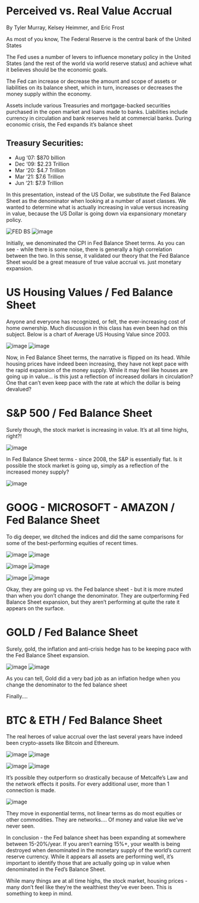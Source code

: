 # Perceived vs. Real Value Accrual
By Tyler Murray, Kelsey Heimmer, and Eric Frost
  
As most of you know, The Federal Reserve is the central bank of the United States

The Fed uses a number of levers to influence monetary policy in the United States (and the rest of the world via world reserve status) and achieve what it believes should be the economic goals.

The Fed can increase or decrease the amount and scope of assets or liabilities on its balance sheet, which in turn, increases or decreases the money supply within the economy.

Assets include various Treasuries and mortgage-backed securities purchased in the open market and loans made to banks. Liabilities include currency in circulation and bank reserves held at commercial banks. During economic crisis, the Fed expands it’s balance sheet

## Treasury Securities:
- Aug ‘07: $870 billion 
- Dec ‘09: $2.23 Trillion
- Mar ‘20: $4.7 Trillion
- Mar ‘21: $7.6 Trillion
- Jun ‘21: $7.9 Trillion

In this presentation, instead of the US Dollar, we substitute the Fed Balance Sheet as the denominator when looking at a number of asset classes. We wanted to determine what is actually increasing in value versus increasing in value, because the US Dollar is going down via expansionary monetary policy.

![FED BS](https://user-images.githubusercontent.com/81844266/121457580-b96c7880-c95c-11eb-89af-5087a9d37f27.png)
![image](https://user-images.githubusercontent.com/63909395/121285773-c5d8ce80-c893-11eb-9c24-1baa6b6b80e9.png)

Initially, we denominated the CPI in Fed Balance Sheet terms. As you can see - while there is some noise, there is generally a high correlation between the two. In this sense, it validated our theory that the Fed Balance Sheet would be a great measure of true value accrual vs. just monetary expansion.

# US Housing Values / Fed Balance Sheet

Anyone and everyone has recognized, or felt, the ever-increasing cost of home ownership. Much discussion in this class has even been had on this subject.
Below is a chart of Average US Housing Value since 2003.

![image](https://user-images.githubusercontent.com/63909395/121285843-e0ab4300-c893-11eb-821f-842b42cf8ee5.png)
![image](https://user-images.githubusercontent.com/63909395/121285869-e99c1480-c893-11eb-8369-d74426ba39bd.png)

Now, in Fed Balance Sheet terms, the narrative is flipped on its head. While housing prices have indeed been increasing, they have not kept pace with the rapid expansion of the money supply. While it may feel like houses are going up in value… is this just a reflection of increased dollars in circulation? One that can’t even keep pace with the rate at which the dollar is being devalued?

# S&P 500 / Fed Balance Sheet
  
Surely though, the stock market is increasing in value. It’s at all time highs, right?!
  
![image](https://user-images.githubusercontent.com/63909395/121285954-06d0e300-c894-11eb-98b2-41699da706da.png)
  
In Fed Balance Sheet terms - since 2008, the S&P is essentially flat. Is it possible the stock market is going up, simply as a reflection of the increased money supply?

![image](https://user-images.githubusercontent.com/63909395/121285969-0cc6c400-c894-11eb-8439-3d0b5d5edd32.png)

# GOOG - MICROSOFT - AMAZON / Fed Balance Sheet
To dig deeper, we ditched the indices and did the same comparisons for some of the best-performing equities of recent times.

![image](https://user-images.githubusercontent.com/63909395/121286092-341d9100-c894-11eb-9cbb-97e905ab9c82.png)
![image](https://user-images.githubusercontent.com/63909395/121286110-3aac0880-c894-11eb-8f79-eaac461513e7.png)

![image](https://user-images.githubusercontent.com/63909395/121286153-4a2b5180-c894-11eb-90db-09b8641cfccc.png)
![image](https://user-images.githubusercontent.com/63909395/121286137-45669d80-c894-11eb-8288-031feb70ee9c.png)

![image](https://user-images.githubusercontent.com/63909395/121286178-51525f80-c894-11eb-8f25-8d35d0d7d07f.png)
![image](https://user-images.githubusercontent.com/63909395/121286199-57484080-c894-11eb-93ed-fb67d9438f05.png)

Okay, they are going up vs. the Fed balance sheet - but it is more muted than when you don’t change the denominator. They are outperforming Fed Balance Sheet expansion, but they aren’t performing at quite the rate it appears on the surface.

# GOLD / Fed Balance Sheet
Surely, gold, the inflation and anti-crisis hedge has to be keeping pace with the Fed Balance Sheet expansion.

![image](https://user-images.githubusercontent.com/63909395/121286235-66c78980-c894-11eb-87e3-6af68ff43cf9.png)
![image](https://user-images.githubusercontent.com/63909395/121286256-6d560100-c894-11eb-81c5-c220063d9553.png)

As you can tell, Gold did a very bad job as an inflation hedge when you change the denominator to the fed balance sheet

Finally….

# BTC & ETH / Fed Balance Sheet

The real heroes of value accrual over the last several years have indeed been crypto-assets like Bitcoin and Ethereum.

![image](https://user-images.githubusercontent.com/63909395/121286289-78a92c80-c894-11eb-8219-77d000bbf6ec.png)
![image](https://user-images.githubusercontent.com/63909395/121286310-7f37a400-c894-11eb-8eef-4df68d9896bf.png)

![image](https://user-images.githubusercontent.com/63909395/121286329-865eb200-c894-11eb-9320-0b39856da77c.png)
![image](https://user-images.githubusercontent.com/63909395/121286349-8b236600-c894-11eb-85eb-074d340f988f.png)

It’s possible they outperform so drastically because of Metcalfe’s Law and the network effects it posits. For every additional user, more than 1 connection is made. 

![image](https://user-images.githubusercontent.com/63909395/121287050-b0fd3a80-c895-11eb-9774-28ec2e0534aa.png)

They move in exponential terms, not linear terms as do most equities or other commodities. They are networks…. Of money and value like we’ve never seen.

In conclusion - the Fed balance sheet has been expanding at somewhere between 15-20%/year. If you aren’t earning 15%+, your wealth is being destroyed when denominated in the monetary supply of the world’s current reserve currency. While it appears all assets are performing well, it’s important to identify those that are actually going up in value when denominated in the Fed’s Balance Sheet.

While many things are at all time highs, the stock market, housing prices - many don’t feel like they’re the wealthiest they’ve ever been. This is something to keep in mind.
